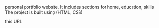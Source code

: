 personal portfolio website. It includes sections for home, education, skills The project is built using (HTML, CSS)

this URL 



